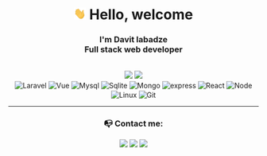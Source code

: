 


<h1 align="center">
<img src="https://raw.githubusercontent.com/ABSphreak/ABSphreak/master/gifs/Hi.gif" width="24px" height="24px"> Hello, welcome</h1>
<h3 align="center">I'm Davit labadze<br> Full stack web developer</h3>

<div style="display: inline_block"><br>

<div align="center">
<!-- ![Davit's GitHub stats]([https://github-readme-stats.vercel.app/api?username=anuraghazra&count_private=true](https://github-readme-stats.vercel.app/api?username=davitlabadze&show_icons=true&theme=dark) -->
<img height="180em" src="https://github-readme-stats.vercel.app/api?username=davitlabadze&show_icons=true&theme=dark"/>
<img height="180em" src="https://github-readme-stats.vercel.app/api/top-langs/?username=davitlabadze&layout=compact&langs_count=7&theme=dark"/> 

</br>
<!-- <img align="center" alt="HTML5" height="30" widht="40" src="https://cdn.jsdelivr.net/gh/devicons/devicon/icons/html5/html5-original.svg"> -->
<!-- <img align="center" alt="CSS3" height="30" wight="40" src="https://cdn.jsdelivr.net/gh/devicons/devicon/icons/css3/css3-original.svg"> -->
<!-- <img align="center" alt="JavaScript" height="30" wight="40" src="https://cdn.jsdelivr.net/gh/devicons/devicon/icons/javascript/javascript-original.svg"/> -->
<img align="center" alt="Laravel" height="30" wight="40" src="https://cdn.worldvectorlogo.com/logos/laravel-2.svg"/>
<img align="center" alt="Vue" height="30" wight="40" src="https://cdn.jsdelivr.net/gh/devicons/devicon/icons/vuejs/vuejs-original.svg"/>
<img align="center" alt="Mysql" height="40" wight="50" src="https://cdn.jsdelivr.net/gh/devicons/devicon/icons/mysql/mysql-original-wordmark.svg"/>
<img align="center" alt="Sqlite" height="40" wight="50" src="https://cdn.jsdelivr.net/gh/devicons/devicon/icons/sqlite/sqlite-original-wordmark.svg"/>
<img align="center" alt="Mongo" height="30" wight="40" src="https://cdn.jsdelivr.net/gh/devicons/devicon/icons/mongodb/mongodb-original-wordmark.svg"/>
<img align="center" alt="express" height="30" wight="40" src="https://cdn.jsdelivr.net/gh/devicons/devicon/icons/express/express-original-wordmark.svg"/>
<img align="center" alt="React" height="30" wight="40" src="https://cdn.jsdelivr.net/gh/devicons/devicon/icons/react/react-original.svg"/>
<img align="center" alt="Node" height="30" wight="40" src="https://cdn.jsdelivr.net/gh/devicons/devicon/icons/nodejs/nodejs-original.svg"/>
<!-- <img align="center" alt="redux" height="30" wight="40" src="https://cdn.jsdelivr.net/gh/devicons/devicon/icons/redux/redux-original.svg"/> -->
<img align="center" alt="Linux" height="30" wight="40" src="https://cdn.jsdelivr.net/gh/devicons/devicon/icons/linux/linux-original.svg"/>
<img align="center" alt="Git" height="30" wight="40" src="https://cdn.jsdelivr.net/gh/devicons/devicon/icons/git/git-original.svg"/>

<!-- <img align="center" alt="Typescript" height="30" wight="40" src="https://cdn.jsdelivr.net/gh/devicons/devicon/icons/typescript/typescript-original.svg"/> -->
<!-- <img align="center" alt="Next" height="30" wight="40" src="https://cdn.jsdelivr.net/gh/devicons/devicon/icons/nextjs/nextjs-original.svg"/> -->
<!-- <img align="center" alt="Nuxt" height="30" wight="40" src="https://cdn.jsdelivr.net/gh/devicons/devicon/icons/nuxtjs/nuxtjs-original.svg"/> -->
<!-- <img align="center" alt="php" height="30" wight="40" src="https://cdn.jsdelivr.net/gh/devicons/devicon/icons/php/php-original.svg"/> -->
<!-- <img align="center" alt="Livewire" height="30" wight="40" src="https://avatars.githubusercontent.com/u/51960834?s=200&v=4"/> -->

</div>
<hr> </hr>
</p>
<h3 align="center">📭 Contact me:</h3>

<p align="center">
<a href="https://www.linkedin.com/in/davit-labadze-03a09678/" target="_blank"><img src="https://img.shields.io/badge/LinkedIn-0077B5?style=for-the-badge&logo=linkedin&logoColor=white"></a> 
<a href ="mailto:labadzedato18@gmail.com" target="_blank"><img src="https://img.shields.io/badge/Gmail-D14836?style=for-the-badge&logo=gmail&logoColor=white"></a>
<a href ="https://twitter.com/David47306139" target="_blank"><img src="https://img.shields.io/badge/Twitter-00acee?style=for-the-badge&logo=twitter&logoColor=white"></a>





<!--
**davitlabadze/davitlabadze** is a ✨ _special_ ✨ repository because its `README.md` (this file) appears on your GitHub profile.

Here are some ideas to get you started:

- 🔭 I’m currently working on ...
- 🌱 I’m currently learning ...
- 👯 I’m looking to collaborate on ...
- 🤔 I’m looking for help with ...
- 💬 Ask me about ...
- 📫 How to reach me: ...
- 😄 Pronouns: ...
- ⚡ Fun fact: ...
-->
